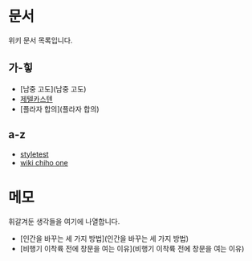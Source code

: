 # 문서

위키 문서 목록입니다.

## 가-힣

- [남중 고도](남중 고도)
- [제텔카스텐](제텔카스텐)
- [플라자 합의](플라자 합의)

## a-z

- [styletest](styletest)
- [wiki chiho one](wiki.chiho.one)

# 메모

휘갈겨둔 생각들을 여기에 나열합니다.

- [인간을 바꾸는 세 가지 방법](인간을 바꾸는 세 가지 방법)
- [비행기 이착륙 전에 창문을 여는 이유](비행기 이착륙 전에 창문을 여는 이유)
